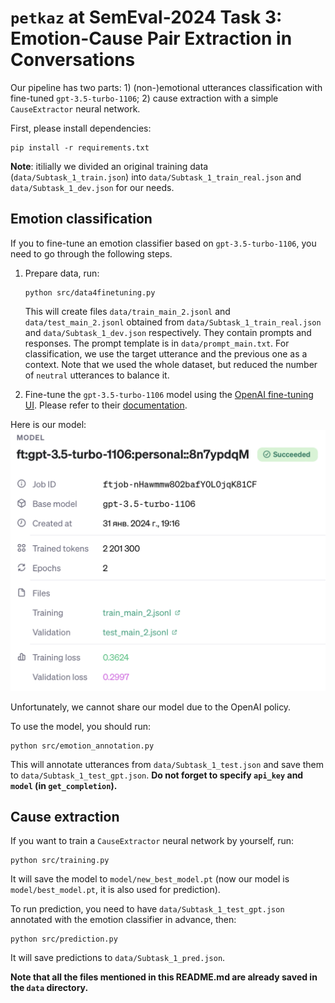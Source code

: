 # `petkaz` at SemEval-2024 Task 3: Emotion-Cause Pair Extraction in Conversations

Our pipeline has two parts: 1) (non-)emotional utterances classification with fine-tuned `gpt-3.5-turbo-1106`; 2) cause extraction with a simple `CauseExtractor` neural network.

First, please install dependencies:
```
pip install -r requirements.txt
```

**Note**: itilially we divided an original training data (`data/Subtask_1_train.json`) into `data/Subtask_1_train_real.json` and `data/Subtask_1_dev.json` for our needs.

## Emotion classification
If you to fine-tune an emotion classifier based on `gpt-3.5-turbo-1106`, you need to go through the following steps.

1) Prepare data, run:
    ```
    python src/data4finetuning.py
    ```
    This will create files `data/train_main_2.jsonl` and `data/test_main_2.jsonl` obtained from `data/Subtask_1_train_real.json` and `data/Subtask_1_dev.json` respectively. They contain prompts and responses. The prompt template is in `data/prompt_main.txt`. For classification, we use the target utterance and the previous one as a context. Note that we used the whole dataset, but reduced the number of `neutral` utterances to balance it.

2) Fine-tune the `gpt-3.5-turbo-1106` model using the [OpenAI fine-tuning UI](https://platform.openai.com/finetune). Please refer to their [documentation](https://platform.openai.com/docs/guides/fine-tuning).

Here is our model:
![The card of fine-tuned GPT-3.5](figs/ft.png "The card of fine-tuned GPT-3.5")

Unfortunately, we cannot share our model due to the OpenAI policy.

To use the model, you should run:
```
python src/emotion_annotation.py
```
This will annotate utterances from `data/Subtask_1_test.json` and save them to `data/Subtask_1_test_gpt.json`. **Do not forget to specify `api_key` and `model` (in `get_completion`).**

## Cause extraction
If you want to train a `CauseExtractor` neural network by yourself, run: 
```
python src/training.py
```
It will save the model to `model/new_best_model.pt` (now our model is `model/best_model.pt`, it is also used for prediction).

To run prediction, you need to have `data/Subtask_1_test_gpt.json` annotated with the emotion classifier in advance, then:
```
python src/prediction.py
```
It will save predictions to `data/Subtask_1_pred.json`. 

**Note that all the files mentioned in this README.md are already saved in the `data` directory.**

